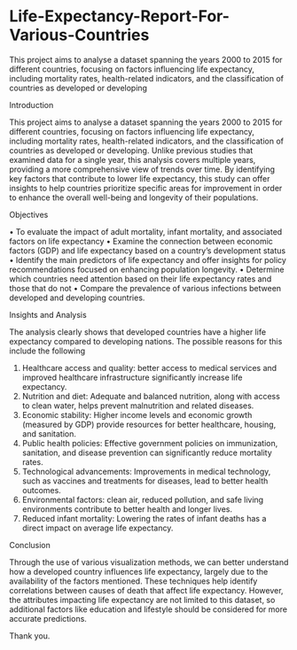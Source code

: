 # Life-Expectancy-Report-For-Various-Countries
This project aims to analyse a dataset spanning the years 2000 to 2015 for different countries, focusing on factors influencing life expectancy, including mortality rates, health-related indicators, and the classification of countries as developed or developing

Introduction 

This project aims to analyse a dataset spanning the years 2000 to 2015 for different countries, focusing on factors influencing life expectancy, including mortality rates, health-related indicators, and the classification of countries as developed or developing. Unlike previous studies that examined data for a single year, this analysis covers multiple years, providing a more comprehensive view of trends over time. By identifying key factors that contribute to lower life expectancy, this study can offer insights to help countries prioritize specific areas for improvement in order to enhance the overall well-being and longevity of their populations.

Objectives

•	To evaluate the impact of adult mortality, infant mortality, and associated factors on life expectancy
•	Examine the connection between economic factors (GDP) and life expectancy based on a country’s development status
•	Identify the main predictors of life expectancy and offer insights for policy recommendations focused on enhancing population longevity.
•	Determine which countries need attention based on their life expectancy rates and those that do not
•	Compare the prevalence of various infections between developed and developing countries.

Insights and Analysis

The analysis clearly shows that developed countries have a higher life expectancy compared to developing nations. The possible reasons for this include the following
1.	Healthcare access and quality: better access to medical services and improved healthcare infrastructure significantly increase life expectancy.
2.	Nutrition and diet: Adequate and balanced nutrition, along with access to clean water, helps prevent malnutrition and related diseases.
3.	Economic stability: Higher income levels and economic growth (measured by GDP) provide resources for better healthcare, housing, and sanitation.
4.	Public health policies: Effective government policies on immunization, sanitation, and disease prevention can significantly reduce mortality rates.
5.	Technological advancements: Improvements in medical technology, such as vaccines and treatments for diseases, lead to better health outcomes.
6.	Environmental factors: clean air, reduced pollution, and safe living environments contribute to better health and longer lives.
7.	Reduced infant mortality: Lowering the rates of infant deaths has a direct impact on average life expectancy.


Conclusion

Through the use of various visualization methods, we can better understand how a developed country influences life expectancy, largely due to the availability of the factors mentioned. These techniques help identify correlations between causes of death that affect life expectancy. However, the attributes impacting life expectancy are not limited to this dataset, so additional factors like education and lifestyle should be considered for more accurate predictions.

Thank you.
